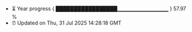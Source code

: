 - ⏳ Year progress { █████████████████▁▁▁▁▁▁▁▁▁▁▁▁▁ } 57.97 %
- ⏰ Updated on Thu, 31 Jul 2025 14:28:18 GMT

